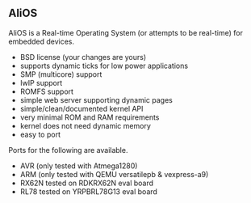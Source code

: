 ## AliOS

AliOS is a Real-time Operating System (or attempts to be real-time) for
embedded devices.

   - BSD license (your changes are yours)
   - supports dynamic ticks for low power applications
   - SMP (multicore) support
   - lwIP support
   - ROMFS support
   - simple web server supporting dynamic pages
   - simple/clean/documented kernel API
   - very minimal ROM and RAM requirements
   - kernel does not need dynamic memory
   - easy to port

Ports for the following are available.

   - AVR (only tested with Atmega1280)
   - ARM (only tested with QEMU versatilepb & vexpress-a9)
   - RX62N tested on RDKRX62N eval board
   - RL78 tested on YRPBRL78G13 eval board
